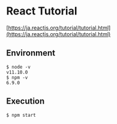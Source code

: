 # React Tutorial

[https://ja.reactjs.org/tutorial/tutorial.html](https://ja.reactjs.org/tutorial/tutorial.html)

## Environment

```
$ node -v
v11.10.0
$ npm -v
6.9.0
```

## Execution

```
$ npm start
```